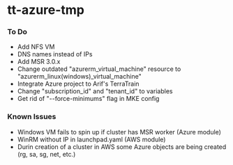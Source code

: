 # tt-azure-tmp
### To Do
- Add NFS VM
- DNS names instead of IPs
- Add MSR 3.0.x 
- Change outdated "azurerm_virtual_machine" resource to "azurerm_linux(windows)_virtual_machine"
- Integrate Azure project to Arif's TerraTrain
- Change "subscription_id" and "tenant_id" to variables
- Get rid of "--force-minimums" flag in MKE config

### Known Issues
- Windows VM fails to spin up if cluster has MSR worker (Azure module)
- WinRM without IP in launchpad.yaml (AWS module)
- Durin creation of a cluster in AWS some Azure objects are being created (rg, sa, sg, net, etc.)
